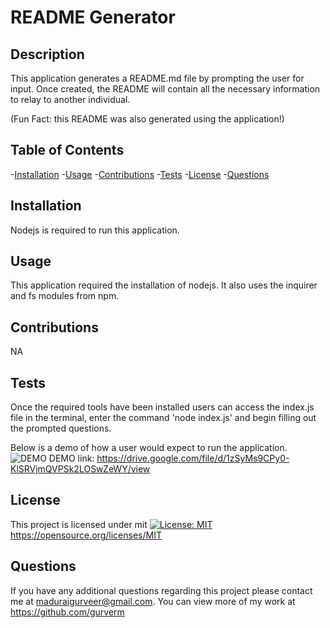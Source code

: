 # README Generator

## Description
This application generates a README.md file by prompting the user for input. Once created, the README will contain all the necessary information to relay to another individual. 

(Fun Fact: this README was also generated using the application!)

## Table of Contents
-[Installation](#installation)
-[Usage](#usage)
-[Contributions](#contributions)
-[Tests](#tests)
-[License](#license)
-[Questions](#questions)

## Installation
Nodejs is required to run this application.

## Usage
This application required the installation of nodejs. It also uses the inquirer and fs modules from npm.

## Contributions
NA

## Tests
Once the required tools have been installed users can access the index.js file in the terminal, enter the command 'node index.js' and begin filling out the prompted questions.

Below is a demo of how a user would expect to run the application.
![DEMO](./images/readme-demo.gif)
DEMO link: https://drive.google.com/file/d/1zSyMs9CPy0-KlSRVjmQVPSk2LOSwZeWY/view 

## License
This project is licensed under mit
[![License: MIT](https://img.shields.io/badge/License-MIT-yellow.svg)](https://opensource.org/licenses/MIT)
https://opensource.org/licenses/MIT

## Questions
If you have any additional questions regarding this project please contact me at maduraigurveer@gmail.com.
You can view more of my work at https://github.com/gurverm